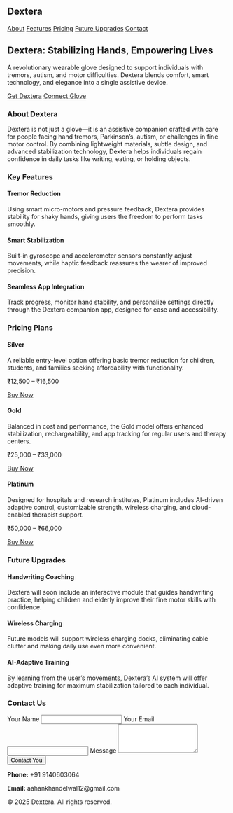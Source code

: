 
<html lang="en">
<head>
  <meta charset="UTF-8">
  <meta name="viewport" content="width=device-width, initial-scale=1.0">
  <link href="https://cdn.jsdelivr.net/npm/tailwindcss@2.2.19/dist/tailwind.min.css" rel="stylesheet">
  <script src="https://unpkg.com/scrollreveal"></script>
</head>
<body class="bg-gray-100 font-sans text-gray-800">

  <!-- Navbar -->
  <nav class="bg-gray-200 shadow-md fixed w-full z-50">
    <div class="container mx-auto px-6 py-4 flex justify-between items-center">
      <h1 class="text-2xl font-bold text-gray-900">Dextera</h1>
      <div class="space-x-6">
        <a href="#about" class="text-gray-900 hover:text-blue-600">About</a>
        <a href="#features" class="text-gray-900 hover:text-blue-600">Features</a>
        <a href="#pricing" class="text-gray-900 hover:text-blue-600">Pricing</a>
        <a href="#upgrades" class="text-gray-900 hover:text-blue-600">Future Upgrades</a>
        <a href="#contact" class="text-gray-900 hover:text-blue-600">Contact</a>
      </div>
    </div>
  </nav>

  <!-- Hero -->
  <section class="bg-gray-100 text-gray-900 h-screen flex items-center" id="hero">
    <div class="container mx-auto px-6 text-center">
      <h2 class="text-5xl font-bold mb-6">Dextera: Stabilizing Hands, Empowering Lives</h2>
      <p class="text-lg mb-8">A revolutionary wearable glove designed to support individuals with tremors, autism, and motor difficulties. Dextera blends comfort, smart technology, and elegance into a single assistive device.</p>
      <a href="#pricing" class="bg-blue-600 text-white px-6 py-3 rounded-full font-semibold shadow hover:bg-blue-500">Get Dextera</a>
      <a href="#connect" class="ml-4 border border-blue-600 px-6 py-3 rounded-full font-semibold hover:bg-blue-600 hover:text-white">Connect Glove</a>
    </div>
  </section>

  <!-- About -->
  <section id="about" class="py-20 container mx-auto px-6">
    <h3 class="text-3xl font-bold text-center mb-10">About Dextera</h3>
    <p class="text-lg text-center max-w-3xl mx-auto">Dextera is not just a glove—it is an assistive companion crafted with care for people facing hand tremors, Parkinson’s, autism, or challenges in fine motor control. By combining lightweight materials, subtle design, and advanced stabilization technology, Dextera helps individuals regain confidence in daily tasks like writing, eating, or holding objects.</p>
  </section>

  <!-- Features -->
  <section id="features" class="bg-gray-200 py-20">
    <div class="container mx-auto px-6">
      <h3 class="text-3xl font-bold text-center mb-10">Key Features</h3>
      <div class="grid md:grid-cols-3 gap-10 text-center">
        <div class="p-6 bg-white rounded-xl shadow">
          <h4 class="text-xl font-semibold mb-2">Tremor Reduction</h4>
          <p class="text-gray-700">Using smart micro-motors and pressure feedback, Dextera provides stability for shaky hands, giving users the freedom to perform tasks smoothly.</p>
        </div>
        <div class="p-6 bg-white rounded-xl shadow">
          <h4 class="text-xl font-semibold mb-2">Smart Stabilization</h4>
          <p class="text-gray-700">Built-in gyroscope and accelerometer sensors constantly adjust movements, while haptic feedback reassures the wearer of improved precision.</p>
        </div>
        <div class="p-6 bg-white rounded-xl shadow">
          <h4 class="text-xl font-semibold mb-2">Seamless App Integration</h4>
          <p class="text-gray-700">Track progress, monitor hand stability, and personalize settings directly through the Dextera companion app, designed for ease and accessibility.</p>
        </div>
      </div>
    </div>
  </section>

  <!-- Pricing Plans -->
  <section id="pricing" class="py-20 container mx-auto px-6">
    <h3 class="text-3xl font-bold text-center mb-10">Pricing Plans</h3>
    <div class="grid md:grid-cols-3 gap-8">
      <div class="bg-white shadow rounded-xl p-6 text-center">
        <h4 class="text-2xl font-semibold mb-2">Silver</h4>
        <p class="text-gray-700 mb-4">A reliable entry-level option offering basic tremor reduction for children, students, and families seeking affordability with functionality.</p>
        <p class="text-3xl font-bold mb-4">₹12,500 – ₹16,500</p>
        <a href="#contact" class="bg-blue-600 text-white px-6 py-2 rounded-full">Buy Now</a>
      </div>
      <div class="bg-white shadow-lg rounded-xl p-6 text-center border-2 border-blue-600">
        <h4 class="text-2xl font-semibold mb-2">Gold</h4>
        <p class="text-gray-700 mb-4">Balanced in cost and performance, the Gold model offers enhanced stabilization, rechargeability, and app tracking for regular users and therapy centers.</p>
        <p class="text-3xl font-bold mb-4">₹25,000 – ₹33,000</p>
        <a href="#contact" class="bg-blue-600 text-white px-6 py-2 rounded-full">Buy Now</a>
      </div>
      <div class="bg-white shadow rounded-xl p-6 text-center">
        <h4 class="text-2xl font-semibold mb-2">Platinum</h4>
        <p class="text-gray-700 mb-4">Designed for hospitals and research institutes, Platinum includes AI-driven adaptive control, customizable strength, wireless charging, and cloud-enabled therapist support.</p>
        <p class="text-3xl font-bold mb-4">₹50,000 – ₹66,000</p>
        <a href="#contact" class="bg-blue-600 text-white px-6 py-2 rounded-full">Buy Now</a>
      </div>
    </div>
  </section>

  <!-- Future Upgrades -->
  <section id="upgrades" class="bg-gray-200 py-20">
    <div class="container mx-auto px-6 text-center">
      <h3 class="text-3xl font-bold mb-10">Future Upgrades</h3>
      <div class="grid md:grid-cols-3 gap-10">
        <div class="bg-white p-6 rounded-xl shadow">
          <h4 class="text-xl font-semibold mb-2">Handwriting Coaching</h4>
          <p class="text-gray-700">Dextera will soon include an interactive module that guides handwriting practice, helping children and elderly improve their fine motor skills with confidence.</p>
        </div>
        <div class="bg-white p-6 rounded-xl shadow">
          <h4 class="text-xl font-semibold mb-2">Wireless Charging</h4>
          <p class="text-gray-700">Future models will support wireless charging docks, eliminating cable clutter and making daily use even more convenient.</p>
        </div>
        <div class="bg-white p-6 rounded-xl shadow">
          <h4 class="text-xl font-semibold mb-2">AI-Adaptive Training</h4>
          <p class="text-gray-700">By learning from the user’s movements, Dextera’s AI system will offer adaptive training for maximum stabilization tailored to each individual.</p>
        </div>
      </div>
    </div>
  </section>

  <!-- Contact -->
  <section id="contact" class="py-20 container mx-auto px-6">
    <h3 class="text-3xl font-bold text-center mb-10">Contact Us</h3>
    <div class="max-w-2xl mx-auto">
      <form action="https://formspree.io/f/mrbanodg" method="POST" class="bg-white shadow-md rounded-xl p-6">
        <label class="block mb-4">
          <span class="text-gray-700">Your Name</span>
          <input type="text" name="name" class="mt-1 block w-full border-gray-300 rounded-md shadow-sm" required>
        </label>
        <label class="block mb-4">
          <span class="text-gray-700">Your Email</span>
          <input type="email" name="email" class="mt-1 block w-full border-gray-300 rounded-md shadow-sm" required>
        </label>
        <label class="block mb-4">
          <span class="text-gray-700">Message</span>
          <textarea name="message" rows="4" class="mt-1 block w-full border-gray-300 rounded-md shadow-sm" required></textarea>
        </label>
        <button type="submit" class="bg-blue-600 text-white px-6 py-2 rounded-full">Contact You</button>
      </form>
      <div class="text-center mt-6 text-gray-700">
        <p><strong>Phone:</strong> +91 9140603064</p>
        <p><strong>Email:</strong> aahankhandelwal12@gmail.com</p>
      </div>
    </div>
  </section>

  <footer class="bg-gray-900 text-white py-6 text-center">
    <p>&copy; 2025 Dextera. All rights reserved.</p>
  </footer>

  <script>
    ScrollReveal().reveal('section', { delay: 200, distance: '50px', origin: 'bottom', interval: 200 });
  </script>
</body>
</html>
